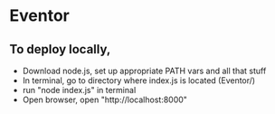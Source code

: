 # Eventor

## To deploy locally,

- Download node.js, set up appropriate PATH vars and all that stuff
- In terminal, go to directory where index.js is located (Eventor/)
- run "node index.js" in terminal
- Open browser, open "http://localhost:8000"
